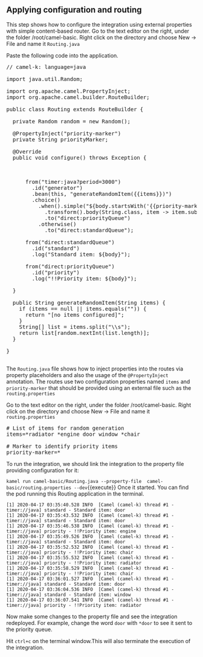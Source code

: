 ## Applying configuration and routing

This step shows how to configure the integration using external properties with simple content-based router.
Go to the text editor on the right, under the folder /root/camel-basic. Right click on the directory and choose New -> File and name it `Routing.java`

Paste the following code into the application.

<pre class="file" data-filename="Routing.java" data-target="replace">
// camel-k: language=java

import java.util.Random;

import org.apache.camel.PropertyInject;
import org.apache.camel.builder.RouteBuilder;

public class Routing extends RouteBuilder {

  private Random random = new Random();

  @PropertyInject("priority-marker")
  private String priorityMarker;

  @Override
  public void configure() throws Exception {



      from("timer:java?period=3000")
        .id("generator")
        .bean(this, "generateRandomItem({{items}})")
        .choice()
          .when().simple("${body.startsWith('{{priority-marker}}')}")
            .transform().body(String.class, item -> item.substring(priorityMarker.length()))
            .to("direct:priorityQueue")
          .otherwise()
            .to("direct:standardQueue");

      from("direct:standardQueue")
        .id("standard")
        .log("Standard item: ${body}");

      from("direct:priorityQueue")
        .id("priority")
        .log("!!Priority item: ${body}");

  }

  public String generateRandomItem(String items) {
    if (items == null || items.equals("")) {
      return "[no items configured]";
    }
    String[] list = items.split("\\s");
    return list[random.nextInt(list.length)];
  }

}

</pre>

The `Routing.java` file shows how to inject properties into the routes via property placeholders and also the usage of the `@PropertyInject` annotation.
The routes use two configuration properties named `items` and `priority-marker` that should be provided using an external file such as the `routing.properties`

Go to the text editor on the right, under the folder /root/camel-basic. Right click on the directory and choose New -> File and name it `routing.properties`

<pre class="file" data-filename="routing.properties" data-target="replace">
# List of items for random generation
items=*radiator *engine door window *chair

# Marker to identify priority items
priority-marker=*
</pre>

To run the integration, we should link the integration to the property file providing configuration for it:

``kamel run camel-basic/Routing.java --property-file  camel-basic/routing.properties --dev``{{execute}}
Once it started. You can find the pod running this Routing application in the terminal.

```
[1] 2020-04-17 03:35:40.528 INFO  [Camel (camel-k) thread #1 - timer://java] standard - Standard item: door
[1] 2020-04-17 03:35:43.532 INFO  [Camel (camel-k) thread #1 - timer://java] standard - Standard item: door
[1] 2020-04-17 03:35:46.538 INFO  [Camel (camel-k) thread #1 - timer://java] priority - !!Priority item: engine
[1] 2020-04-17 03:35:49.526 INFO  [Camel (camel-k) thread #1 - timer://java] standard - Standard item: door
[1] 2020-04-17 03:35:52.532 INFO  [Camel (camel-k) thread #1 - timer://java] priority - !!Priority item: chair
[1] 2020-04-17 03:35:55.532 INFO  [Camel (camel-k) thread #1 - timer://java] priority - !!Priority item: radiator
[1] 2020-04-17 03:35:58.529 INFO  [Camel (camel-k) thread #1 - timer://java] priority - !!Priority item: chair
[1] 2020-04-17 03:36:01.527 INFO  [Camel (camel-k) thread #1 - timer://java] standard - Standard item: door
[1] 2020-04-17 03:36:04.536 INFO  [Camel (camel-k) thread #1 - timer://java] standard - Standard item: window
[1] 2020-04-17 03:36:07.541 INFO  [Camel (camel-k) thread #1 - timer://java] priority - !!Priority item: radiator
```

Now make some changes to the property file and see the integration redeployed.
For example, change the word `door` with `*door` to see it sent to the priority queue.


Hit `ctrl+c` on the terminal window.This will also terminate the execution of the integration.

